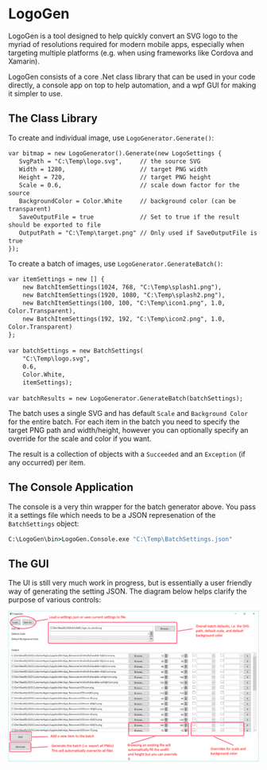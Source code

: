 # LogoGen

LogoGen is a tool designed to help quickly convert an SVG logo to the myriad of resolutions required for modern mobile apps, especially when targeting multiple platforms (e.g. when using frameworks like Cordova and Xamarin).

LogoGen consists of a core .Net class library that can be used in your code directly, a console app on top to help automation, and a wpf GUI for making it simpler to use.

## The Class Library

To create and individual image, use `LogoGenerator.Generate()`:

```Csharp
var bitmap = new LogoGenerator().Generate(new LogoSettings {
   SvgPath = "C:\Temp\logo.svg",     // the source SVG
   Width = 1280,                     // target PNG width
   Height = 720,                     // target PNG height
   Scale = 0.6,                      // scale down factor for the source
   BackgroundColor = Color.White     // background color (can be transparent)
   SaveOutputFile = true             // Set to true if the result should be exported to file
   OutputPath = "C:\Temp\target.png" // Only used if SaveOutputFile is true
});
```

To create a batch of images, use `LogoGenerator.GenerateBatch()`:

```Csharp
var itemSettings = new [] {
    new BatchItemSettings(1024, 768, "C:\Temp\splash1.png"),
    new BatchItemSettings(1920, 1080, "C:\Temp\splash2.png"),
    new BatchItemSettings(100, 100, "C:\Temp\icon1.png", 1.0, Color.Transparent),
    new BatchItemSettings(192, 192, "C:\Temp\icon2.png", 1.0, Color.Transparent)
};

var batchSettings = new BatchSettings(
    "C:\Temp\logo.svg",
    0.6,
    Color.White,
    itemSettings);

var batchResults = new LogoGenerator.GenerateBatch(batchSettings);
```

The batch uses a single SVG and has default `Scale` and `Background Color` for the entire batch. For each item in the batch you need to specify the target PNG path and width/height, however you can optionally specify an override for the scale and color if you want.

The result is a collection of objects with a `Succeeded` and an `Exception` (if any occurred) per item.

## The Console Application

The console is a very thin wrapper for the batch generator above. You pass it a settings file which needs to be a JSON represenation of the `BatchSettings` object:

```cmd
C:\LogoGen\bin>LogoGen.Console.exe "C:\Temp\BatchSettings.json"
```

## The GUI

The UI is still very much work in progress, but is essentially a user friendly way of generating the setting JSON. The diagram below helps clarify the purpose of various controls:

![LogoGen GUI](/gui-help.png)
